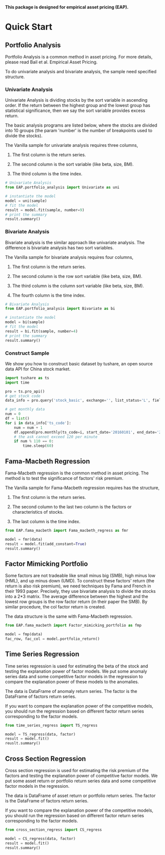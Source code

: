 **This package is designed for empirical asset pricing (EAP).**

# Quick Start

## Portfolio Analysis

Portfolio Analysis is a common method in asset pricing. For more details, please read Bail et al. Empirical Asset Pricing. 

To do univariate analysis and bivariate analysis, the sample need specified structure. 

### Univariate Analysis

Univariate Analysis is dividing stocks by the sort variable in ascending order. If the return between the highest group and the lowest group has statistical significance, then we say the sort variable provides excess return.  

The basic analysis programs are listed below, where the stocks are divided into 10 groups (the param 'number' is the number of breakpoints used to divide the stocks). 

The Vanilla sample for univariate analysis requires three columns, 

1. The first column is the return series.

2. The second column is the sort variable (like beta, size, BM).

3. The third column is the time index.

```python
# Univariate Analysis
from EAP.portfolio_analysis import Univariate as uni

# instantiate the model
model = uni(sample)
# fit the model
result = model.fit(sample, number=9)
# print the summary
result.summary()
```



### Bivariate Analysis

Bivariate analysis is the similar approach like univariate analysis. The difference is bivariate analysis has two sort variables.

The Vanilla sample for bivariate analysis requires four columns, 

1. The first column is the return series.

2. The second column is the row sort variable (like beta, size, BM).
3. The third column is the column sort variable (like beta, size, BM).

4. The fourth column is the time index.

```python
# Bivariate Analysis
from EAP.portfolio_analysis import Bivariate as bi

# instantiate the model
model = bi(sample)
# fit the model
result = bi.fit(sample, number=4)
# print the summary
result.summary()
```



### Construct Sample

We show you how to construct basic dataset by tushare, an open source data API for China stock market. 

```python
import tushare as ts
import time

pro = ts.pro_api()
# get stock code
data_info = pro.query('stock_basic', exchange='', list_status='L', fields='ts_code,symbol,name,area,industry,list_date')

# get monthly data
num = 0
df = list()
for i in data_info['ts_code']:
    num = num + 1
    df.append(pro.monthly(ts_code=i, start_date='20160101', end_date='20201231', fields='ts_code,trade_date,open,high,low,close,vol,amount'))
    # the ask cannot exceed 120 per minute
    if num % 110 == 0:
        time.sleep(60)
```





## Fama-Macbeth Regression

Fama-Macbeth regression is the common method in asset pricing. The method is to test the significance of factors' risk premium. 

The Vanilla sample for  Fama-Macbeth regression requires has the structure, 

1. The first column is the return series.

2. The second column to the last two column is the factors or characteristics of stocks.

3. The last column is the time index.

```python
from EAP.fama_macbeth import Fama_macbeth_regress as fmr

model = fmr(data)
result = model.fit(add_constant=True)
result.summary()
```



## Factor Mimicking Portfolio

Some factors are not tradeable like small minus big (SMB), high minus low (HML), and up minus down (UMD). To construct these factors' return (the return is also risk premium), we need techniques by Fama and French in their 1993 paper. Precisely, they use bivariate analysis to divide the stocks into a 2*3 matrix. The average difference between the highest and the lowest row groups is the row factor return (in their paper the SMB). By similar procedure, the col factor return is created. 

The data structure is the same with Fama-Macbeth regression.

```python
from EAP.fama_macbeth import Factor_mimicking_portfolio as fmp

model = fmp(data)
fac_row, fac_col = model.portfolio_return()
```



## Time Series Regression

Time series regression is used for estimating the beta of the stock and testing the explanation power of factor models. We put some anomaly series data and some competitive factor models in the regression to compare the explanation power of these models to the anomalies. 

The data is DataFrame of anomaly return series. The factor is the DataFrame of factors return series. 

If you want to compare the explanation power of the competitive models, you should run the regression based on different factor return series corresponding to the factor models.

```python
from time_series_regress import TS_regress

model = TS_regress(data, factor)
result = model.fit()
reuslt.summary()
```



## Cross Section Regression

Cross section regression is used for estimating the risk premium of the factors and testing the explanation power of competitive factor models. We put some asset return or portfolio return series data and some competitive factor models in the regression. 

The data is DataFrame of asset return or portfolio return series. The factor is the DataFrame of factors return series.

If you want to compare the explanation power of the competitive models, you should run the regression based on different factor return series corresponding to the factor models.

```python
from cross_section_regress import CS_regress

model = CS_regress(data, factor)
result = model.fit()
result.summary()
```
